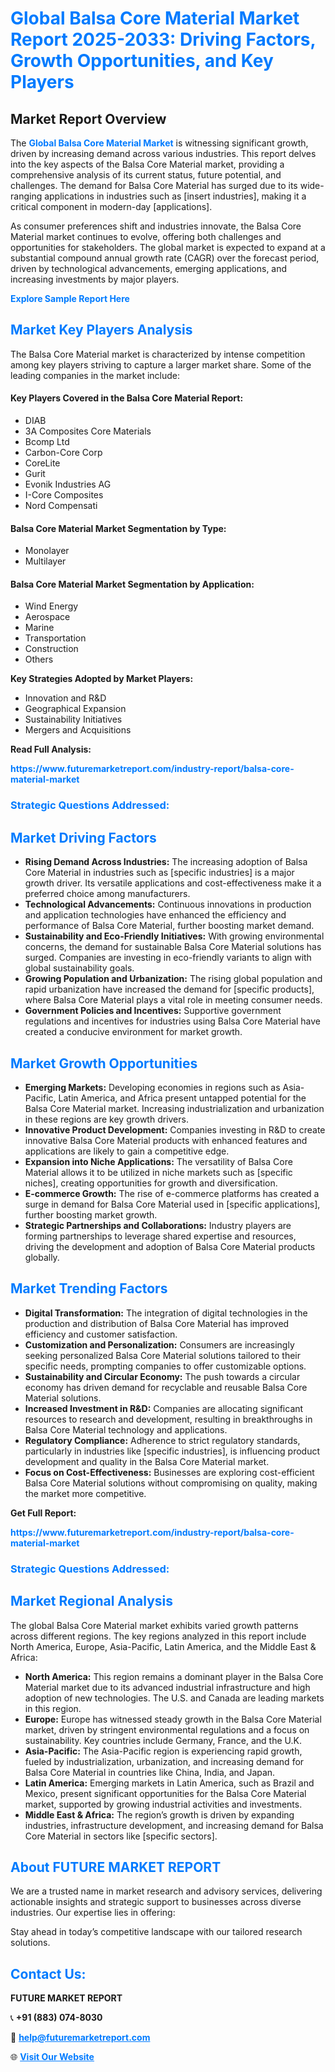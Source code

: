 <h1 style="color: #007BFF;">Global Balsa Core Material Market Report 2025-2033: Driving Factors, Growth Opportunities, and Key Players</h1>

<section id="overview">
<h2>Market Report Overview</h2>
<p>The <a href="https://www.futuremarketreport.com/industry-report/balsa-core-material-market" style="color: #007BFF; text-decoration: none;"><strong>Global Balsa Core Material Market</strong></a> is witnessing significant growth, driven by increasing demand across various industries. This report delves into the key aspects of the Balsa Core Material market, providing a comprehensive analysis of its current status, future potential, and challenges. The demand for Balsa Core Material has surged due to its wide-ranging applications in industries such as [insert industries], making it a critical component in modern-day [applications].</p>
<p>As consumer preferences shift and industries innovate, the Balsa Core Material market continues to evolve, offering both challenges and opportunities for stakeholders. The global market is expected to expand at a substantial compound annual growth rate (CAGR) over the forecast period, driven by technological advancements, emerging applications, and increasing investments by major players.</p>
</section>

<section id="overview">
<p><a href="https://www.futuremarketreport.com/request-sample/reportId=93034" style="color: #007BFF; text-decoration: none;"><strong>Explore Sample Report Here</strong></a></p>
</section>

<section id="key-players">
<h2 style="color: #007BFF;">Market Key Players Analysis</h2>
<p>The Balsa Core Material market is characterized by intense competition among key players striving to capture a larger market share. Some of the leading companies in the market include:</p>
<h4>Key Players Covered in the Balsa Core Material Report:</h4>
<ul><li>DIAB</li><li>3A Composites Core Materials</li><li>Bcomp Ltd</li><li>Carbon-Core Corp</li><li>CoreLite</li><li>Gurit</li><li>Evonik Industries AG</li><li>I-Core Composites</li><li>Nord Compensati</li></ul>
<h4>Balsa Core Material Market Segmentation by Type:</h4>
<ul><li>Monolayer</li><li>Multilayer</li></ul>

<h4>Balsa Core Material Market Segmentation by Application:</h4>
<ul><li>Wind Energy</li><li>Aerospace</li><li>Marine</li><li>Transportation</li><li>Construction</li><li>Others</li></ul>
<p><strong>Key Strategies Adopted by Market Players:</strong></p>
<ul>
<li>Innovation and R&D</li>
<li>Geographical Expansion</li>
<li>Sustainability Initiatives</li>
<li>Mergers and Acquisitions</li>
</ul>
</section>

<section>
<p><strong>Read Full Analysis: </strong></p><a href="https://www.futuremarketreport.com/industry-report/balsa-core-material-market" style="color: #007BFF; text-decoration: none;"><strong>https://www.futuremarketreport.com/industry-report/balsa-core-material-market</strong></a>
<h3 style="color: #007BFF;">Strategic Questions Addressed:</h3>
</section>

<section id="driving-factors">
<h2 style="color: #007BFF;">Market Driving Factors</h2>
<ul>
<li><strong>Rising Demand Across Industries:</strong> The increasing adoption of Balsa Core Material in industries such as [specific industries] is a major growth driver. Its versatile applications and cost-effectiveness make it a preferred choice among manufacturers.</li>
<li><strong>Technological Advancements:</strong> Continuous innovations in production and application technologies have enhanced the efficiency and performance of Balsa Core Material, further boosting market demand.</li>
<li><strong>Sustainability and Eco-Friendly Initiatives:</strong> With growing environmental concerns, the demand for sustainable Balsa Core Material solutions has surged. Companies are investing in eco-friendly variants to align with global sustainability goals.</li>
<li><strong>Growing Population and Urbanization:</strong> The rising global population and rapid urbanization have increased the demand for [specific products], where Balsa Core Material plays a vital role in meeting consumer needs.</li>
<li><strong>Government Policies and Incentives:</strong> Supportive government regulations and incentives for industries using Balsa Core Material have created a conducive environment for market growth.</li>
</ul>
</section>

<section id="growth-opportunities">
<h2 style="color: #007BFF;">Market Growth Opportunities</h2>
<ul>
<li><strong>Emerging Markets:</strong> Developing economies in regions such as Asia-Pacific, Latin America, and Africa present untapped potential for the Balsa Core Material market. Increasing industrialization and urbanization in these regions are key growth drivers.</li>
<li><strong>Innovative Product Development:</strong> Companies investing in R&D to create innovative Balsa Core Material products with enhanced features and applications are likely to gain a competitive edge.</li>
<li><strong>Expansion into Niche Applications:</strong> The versatility of Balsa Core Material allows it to be utilized in niche markets such as [specific niches], creating opportunities for growth and diversification.</li>
<li><strong>E-commerce Growth:</strong> The rise of e-commerce platforms has created a surge in demand for Balsa Core Material used in [specific applications], further boosting market growth.</li>
<li><strong>Strategic Partnerships and Collaborations:</strong> Industry players are forming partnerships to leverage shared expertise and resources, driving the development and adoption of Balsa Core Material products globally.</li>
</ul>
</section>

<section id="trending-factors">
<h2 style="color: #007BFF;">Market Trending Factors</h2>
<ul>
<li><strong>Digital Transformation:</strong> The integration of digital technologies in the production and distribution of Balsa Core Material has improved efficiency and customer satisfaction.</li>
<li><strong>Customization and Personalization:</strong> Consumers are increasingly seeking personalized Balsa Core Material solutions tailored to their specific needs, prompting companies to offer customizable options.</li>
<li><strong>Sustainability and Circular Economy:</strong> The push towards a circular economy has driven demand for recyclable and reusable Balsa Core Material solutions.</li>
<li><strong>Increased Investment in R&D:</strong> Companies are allocating significant resources to research and development, resulting in breakthroughs in Balsa Core Material technology and applications.</li>
<li><strong>Regulatory Compliance:</strong> Adherence to strict regulatory standards, particularly in industries like [specific industries], is influencing product development and quality in the Balsa Core Material market.</li>
<li><strong>Focus on Cost-Effectiveness:</strong> Businesses are exploring cost-efficient Balsa Core Material solutions without compromising on quality, making the market more competitive.</li>
</ul>
</section>

<section>
<p><strong>Get Full Report: </strong></p><a href="https://www.futuremarketreport.com/industry-report/balsa-core-material-market" style="color: #007BFF; text-decoration: none;"><strong>https://www.futuremarketreport.com/industry-report/balsa-core-material-market</strong></a>
<h3 style="color: #007BFF;">Strategic Questions Addressed:</h3>
</section>


<section id="regional-analysis">
<h2 style="color: #007BFF;">Market Regional Analysis</h2>
<p>The global Balsa Core Material market exhibits varied growth patterns across different regions. The key regions analyzed in this report include North America, Europe, Asia-Pacific, Latin America, and the Middle East & Africa:</p>
<ul>
<li><strong>North America:</strong> This region remains a dominant player in the Balsa Core Material market due to its advanced industrial infrastructure and high adoption of new technologies. The U.S. and Canada are leading markets in this region.</li>
<li><strong>Europe:</strong> Europe has witnessed steady growth in the Balsa Core Material market, driven by stringent environmental regulations and a focus on sustainability. Key countries include Germany, France, and the U.K.</li>
<li><strong>Asia-Pacific:</strong> The Asia-Pacific region is experiencing rapid growth, fueled by industrialization, urbanization, and increasing demand for Balsa Core Material in countries like China, India, and Japan.</li>
<li><strong>Latin America:</strong> Emerging markets in Latin America, such as Brazil and Mexico, present significant opportunities for the Balsa Core Material market, supported by growing industrial activities and investments.</li>
<li><strong>Middle East & Africa:</strong> The region’s growth is driven by expanding industries, infrastructure development, and increasing demand for Balsa Core Material in sectors like [specific sectors].</li>
</ul>
</section>

<footer>
<h2 style="color: #007BFF;">About FUTURE MARKET REPORT</h2>
<p>We are a trusted name in market research and advisory services, delivering actionable insights and strategic support to businesses across diverse industries. Our expertise lies in offering:</p>

<p>Stay ahead in today’s competitive landscape with our tailored research solutions.</p>

<h2 style="color: #007BFF;">Contact Us:</h2>
<p><strong>FUTURE MARKET REPORT</strong></p>
<p>📞 <strong>+91 (883) 074-8030</strong></p>
<p>📧 <strong><a href="mailto:help@futuremarketreport.com" style="color: #007BFF;">help@futuremarketreport.com</a></strong></p>
<p>🌐 <strong><a href="https://www.futuremarketreport.com/" style="color: #007BFF;">Visit Our Website</a></strong></p>
</footer>